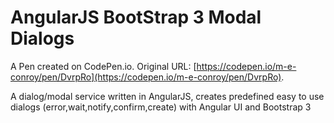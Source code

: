 # AngularJS BootStrap 3 Modal Dialogs

A Pen created on CodePen.io. Original URL: [https://codepen.io/m-e-conroy/pen/DvrpRo](https://codepen.io/m-e-conroy/pen/DvrpRo).

A dialog/modal service written in AngularJS, creates predefined easy to use dialogs (error,wait,notify,confirm,create) with Angular UI and Bootstrap 3